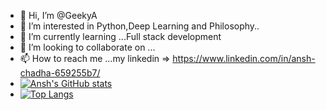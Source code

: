 - 👋 Hi, I’m @GeekyA
- 👀 I’m interested in Python,Deep Learning and Philosophy..
- 🌱 I’m currently learning ...Full stack development
- 💞️ I’m looking to collaborate on ...
- 📫 How to reach me ...my linkedin => https://www.linkedin.com/in/ansh-chadha-659255b7/ 
- [![Ansh's GitHub stats](https://github-readme-stats.vercel.app/api?username=GeekyA)](https://github.com/anuraghazra/github-readme-stats)
- [![Top Langs](https://github-readme-stats.vercel.app/api/top-langs/?username=GeekyA)](https://github.com/anuraghazra/github-readme-stats)



<!---
GeekyA/GeekyA is a ✨ special ✨ repository because its `README.md` (this file) appears on your GitHub profile.
You can click the Preview link to take a look at your changes.
--->
